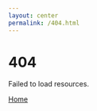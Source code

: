```yaml
---
layout: center
permalink: /404.html
---
```


# 404

Failed to load resources.

<div class="mt3">
  <a href="{{ site.baseurl }}/" class="button button-blue button-big">Home</a>
</div>

